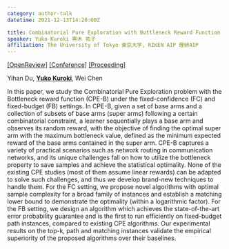 ```yaml
---
category: author-talk
datetime: 2021-12-13T14:20:00Z

title: Combinatorial Pure Exploration with Bottleneck Reward Function
speaker: Yuko Kuroki 黒木 祐子
affiliation: The University of Tokyo 東京大学, RIKEN AIP 理研AIP
---
```


[[OpenReview]](https://openreview.net/forum?id=mVt55ZQqfTl)
[[Conference]](https://neurips.cc/Conferences/2021/Schedule?showEvent=28332)
[[Proceeding]](https://proceedings.neurips.cc/paper/2021/hash/c92a10324374fac681719d63979d00fe-Abstract.html)

Yihan Du, [**Yuko Kuroki**](https://sites.google.com/g.ecc.u-tokyo.ac.jp/yukokuroki/home), Wei Chen

In this paper, we study the Combinatorial Pure Exploration problem with the Bottleneck reward function (CPE-B) under the fixed-confidence (FC) and fixed-budget (FB) settings. In CPE-B, given a set of base arms and a collection of subsets of base arms (super arms) following a certain combinatorial constraint, a learner sequentially plays a base arm and observes its random reward, with the objective of finding the optimal super arm with the maximum bottleneck value, defined as the minimum expected reward of the base arms contained in the super arm. CPE-B captures a variety of practical scenarios such as network routing in communication networks, and its unique challenges fall on how to utilize the bottleneck property to save samples and achieve the statistical optimality. None of the existing CPE studies (most of them assume linear rewards) can be adapted to solve such challenges, and thus we develop brand-new techniques to handle them. For the FC setting, we propose novel algorithms with optimal sample complexity for a broad family of instances and establish a matching lower bound to demonstrate the optimality (within a logarithmic factor). For the FB setting, we design an algorithm which achieves the state-of-the-art error probability guarantee and is the first to run efficiently on fixed-budget path instances, compared to existing CPE algorithms. Our experimental results on the top-k, path and matching instances validate the empirical superiority of the proposed algorithms over their baselines.
